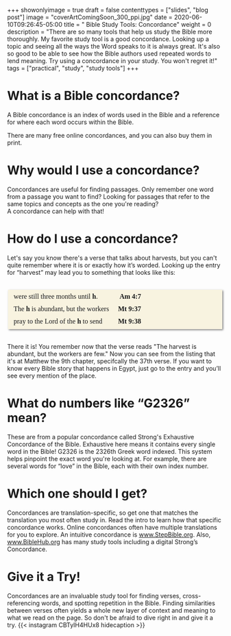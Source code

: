 +++
showonlyimage = true
draft = false
contenttypes = ["slides", "blog post"]
image = "coverArtComingSoon_300_ppi.jpg"
date = 2020-06-10T09:26:45-05:00
title = " Bible Study Tools: Concordance"
weight = 0
description = "There are so many tools that help us study the Bible more thoroughly. My favorite study tool is a good concordance. Looking up a topic and seeing all the ways the Word speaks to it is always great. It's also so good to be able to see how the Bible authors used repeated words to lend meaning. Try using a concordance in your study. You won't regret it!"
tags = ["practical", "study", "study tools"]
+++

# What is a Bible concordance?
A Bible concordance is an index of words used in the Bible and a reference for where each word occurs within the Bible.

There are many free online concordances, and you can also buy them in print.

# Why would I use a concordance?
Concordances are useful for finding passages. Only remember one word from a passage you want to find? Looking for passages that refer to the same topics and concepts as the one you're reading?  
A concordance can help with that!

# How do I use a concordance?

Let's say you know there's a verse that talks about harvests, but you can't quite remember where it is or exactly how it’s worded.
Looking up the entry for “harvest” may lead you to something that looks like this:

<table style="background:#f8f3e0; max-width:500px; margin: 2rem auto; border-spacing: 5px;border-collapse: separate;width:100%;font-family:serif; box-shadow: 2px 2px 4px rgba(0,0,0,.5);">
<tbody>
  <tr>
  <td>were still three months until <strong>h</strong>.</td>
  <td style="text-align:right;font-weight:bold;">Am 4:7</td>
</tr>
<tr>
  <td>The <strong>h</strong> is abundant, but the workers </td>
  <td style="text-align:right;font-weight:bold;">Mt 9:37</td>
</tr>
<tr>
  <td>pray to the Lord of the <strong>h</strong> to send </td>
  <td style="text-align:right;font-weight:bold;">Mt 9:38</td>
</tr>
</tbody>
</table>

There it is! You remember now that the verse reads "The harvest is abundant, but the workers are few." Now you can see from the listing that it's at Matthew the 9th chapter, specifcally the 37th verse.
If you want to know every Bible story that happens in Egypt, just go to the entry and you’ll see every mention of the place.

# What do numbers like “G2326” mean?
These are from a popular concordance called Strong's Exhaustive Concordance of the Bible. Exhaustive here means it contains every single word in the Bible!
G2326 is the 2326th Greek word indexed. This system helps pinpoint the exact word you're looking at. For example, there are several words for “love” in the Bible, each with their own index number.

# Which one should I get?

Concordances are translation-specific, so get one that matches the translation you most often study in. Read the intro to learn how that specific concordance works.
Online concordances often have multiple translations for you to explore. An intuitive concordance is www.StepBible.org. Also, www.BibleHub.org has many study tools including a digital Strong’s Concordance.

# Give it a Try!
Concordances are an invaluable study tool for finding verses, cross-referencing words, and spotting repetition in the Bible. 
Finding similarities between verses often yields a whole new layer of context and meaning to what we read on the page. 
So don't be afraid to dive right in and give it a try.
 {{< instagram CBTyIH4HUx8 hidecaption >}} 